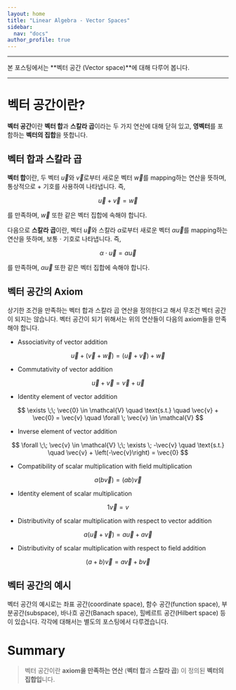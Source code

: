 ```yaml
---
layout: home
title: "Linear Algebra - Vector Spaces"
sidebar:
  nav: "docs"
author_profile: true
---
```


---

본 포스팅에서는 **벡터 공간 (Vector space)**에 대해 다루어 봅니다.

***

# 벡터 공간이란?

**벡터 공간**이란 **벡터 합**과 **스칼라 곱**이라는 두 가지 연산에 대해 닫혀 있고, **영벡터**를 포함하는 **벡터의 집합**을 뜻합니다.

## 벡터 합과 스칼라 곱
**벡터 합**이란, 두 벡터 $\vec{u}$와 $\vec{v}$로부터 새로운 벡터 $\vec{w}$를 mapping하는 연산을 뜻하며, 통상적으로 $+$ 기호를 사용하여 나타냅니다. 즉,

$$
\vec{u} + \vec{v} = \vec{w}
$$

를 만족하며, $\vec{w}$ 또한 같은 벡터 집합에 속해야 합니다.

다음으로 **스칼라 곱**이란, 벡터 $\vec{u}$와 스칼라 $\alpha$로부터 새로운 벡터 $\alpha \vec{u}$를 mapping하는 연산을 뜻하며, 보통 $\cdot$ 기호로 나타냅니다. 즉,

$$
\alpha \cdot \vec{u} = \alpha \vec{u}
$$

를 만족하며, $\alpha \vec{u}$ 또한 같은 벡터 집합에 속해야 합니다.

## 벡터 공간의 Axiom
상기한 조건을 만족하는 벡터 합과 스칼라 곱 연산을 정의한다고 해서 무조건 벡터 공간이 되지는 않습니다. 벡터 공간이 되기 위해서는 위의 연산들이 다음의 axiom들을 만족해야 합니다.

- Associativity of vector addition  

$$
\vec{u} + (\vec{v} + \vec{w}) = (\vec{u} + \vec{v}) + \vec{w}
$$

- Commutativity of vector addition  

$$
\vec{u} + \vec{v} = \vec{v} + \vec{u}
$$

- Identity element of vector addition  

$$
\exists \;\; \vec{0} \in \mathcal{V} \quad \text{s.t.} \quad \vec{v} + \vec{0} = \vec{v} \quad \forall \; \vec{v} \in \mathcal{V}
$$

- Inverse element of vector addition  

$$
\forall \;\; \vec{v} \in \mathcal{V} \;\; \exists \; -\vec{v} \quad \text{s.t.} \quad \vec{v} + \left(-\vec{v}\right) = \vec{0}
$$

- Compatibility of scalar multiplication with field multiplication  

$$
a(b\vec{v}) = (ab)\vec{v}
$$

- Identity element of scalar multiplication  

$$
1\vec{v} = v
$$

- Distributivity of scalar multiplication with respect to vector addition  

$$
a\left(\vec{u} + \vec{v}\right) = a\vec{u} + a\vec{v}
$$

- Distributivity of scalar multiplication with respect to field addition  

$$
\left(a + b\right)\vec{v} = a\vec{v} + b\vec{v}
$$

## 벡터 공간의 예시

벡터 공간의 예시로는 좌표 공간(coordinate space), 함수 공간(function space), 부분공간(subspace), 바나흐 공간(Banach space), 힐베르트 공간(Hilbert space) 등이 있습니다. 각각에 대해서는 별도의 포스팅에서 다루겠습니다.

# Summary
> 벡터 공간이란 **axiom을 만족하는 연산** (**벡터 합**과 **스칼라 곱**) 이 정의된 **벡터의 집합입**니다.